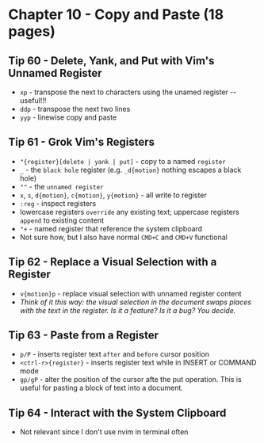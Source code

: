# Chapter 10 - Copy and Paste (18 pages)

## Tip 60 - Delete, Yank, and Put with Vim's Unnamed Register

- `xp` - transpose the next to characters using the unamed register -- useful!!!
- `ddp` - transpose the next two lines
- `yyp` - linewise copy and paste

## Tip 61 - Grok Vim's Registers

- `"{register}[delete | yank | put]` - copy to a named `register`
- `_` - the `black hole` register (e.g. `_d{motion}` nothing escapes a black hole)
- `""` - the `unnamed register`
- `x`, `s`, `d{motion}`, `c{motion}`, `y{motion}` - all write to register
- `:reg` - inspect registers
- lowercase registers `override` any existing text; uppercase registers `append` to existing content
- `"+` - named register that reference the system clipboard
- Not sure how, but I also have normal `CMD+C` and `CMD+V` functional

## Tip 62 - Replace a Visual Selection with a Register

- `v{motion}p` - replace visual selection with unnamed register content
- *Think of it this way: the visual selection in the document swaps places with the text in the register. Is it a feature? Is it a bug? You decide.*

## Tip 63 - Paste from a Register

- `p/P` - inserts register text `after` and `before` cursor position
- `<ctrl-r>{register}` - inserts register text while in INSERT or COMMAND mode
- `gp/gP` - alter the position of the cursor afte the put operation. This is useful for pasting a block of text into a document.

## Tip 64 - Interact with the System Clipboard

- Not relevant since I don't use nvim in terminal often
